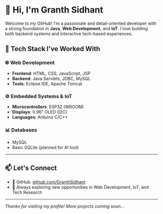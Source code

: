 # 👋 Hi, I'm Granth Sidhant

Welcome to my GitHub! I'm a passionate and detail-oriented developer with a strong foundation in **Java**, **Web Development**, and **IoT**. I love building both backend systems and interactive tech-based experiences.

## 🧠 Tech Stack I've Worked With

### 🌐 Web Development
- **Frontend**: HTML, CSS, JavaScript, JSP
- **Backend**: Java Servlets, JDBC, MySQL
- **Tools**: Eclipse IDE, Apache Tomcat

### ⚙️ Embedded Systems & IoT
- **Microcontrollers**: ESP32 (WROOM)
- **Displays**: 0.96” OLED (I2C)
- **Languages**: Arduino C/C++

### 📊 Databases
- MySQL
- Basic SQLite (planned for AI tool)

---

## 📫 Let's Connect

- 🔗 GitHub: [github.com/GranthSidhant](https://github.com/GranthSidhant)
- 💼 Always exploring new opportunities in Web Development, IoT, and Tech Research

---

_Thanks for visiting my profile! More projects coming soon..._
